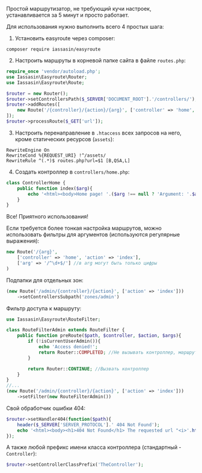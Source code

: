 Простой маршрутизатор, не требующий кучи настроек, устанавливается за 5 минут и просто работает.

Для использования нужно выполнить всего 4 простых шага:

1. Установить easyroute через composer:

```
composer require iassasin/easyroute
```

2. Настроить маршруты в корневой папке сайта в файле `routes.php`:

```php
require_once 'vendor/autoload.php';
use Iassasin\Easyroute\Router;
use Iassasin\Easyroute\Route;

$router = new Router();
$router->setControllersPath($_SERVER['DOCUMENT_ROOT'].'/controllers/');
$router->addRoutes([
	new Route('/{controller}/{action}/{arg}', ['controller' => 'home', 'action' => 'index', 'arg' => null]),
]);
$router->processRoute($_GET['url']);
```

3. Настроить перенаправление в `.htaccess` всех запросов на него, кроме статических ресурсов (`assets`):

```
RewriteEngine On
RewriteCond %{REQUEST_URI} !^/assets/
RewriteRule ^(.*)$ routes.php?url=$1 [B,QSA,L]
```

4. Создать контроллер в `controllers/home.php`:

```php
class ControllerHome {
	public function index($arg){
		echo '<html><body>Home page! '.($arg !== null ? 'Argument: '.$arg : 'Argument not set').'</body></html>';
	}
}
```

Все! Приятного использования!

Если требуется более тонкая настройка маршрутов, можно использовать фильтры для аргументов (используются регулярные выражения):

```php
new Route('/{arg}',
	['controller' => 'home', 'action' => 'index'],
	['arg' => '/^\d+$/'] //в arg могут быть только цифры
)
```

Подпапки для отдельных зон:

```php
(new Route('/admin/{controller}/{action}', ['action' => 'index']))
	->setControllersSubpath('zones/admin')
```

Фильтр доступа к маршруту:

```php
use Iassasin\Easyroute\RouteFilter;

class RouteFilterAdmin extends RouteFilter {
	public function preRoute($path, $controller, $action, $args){
		if (!isCurrentUserAdmin()){
			echo 'Access denied!';
			return Router::COMPLETED; //Не вызывать контроллер, маршрут уже обработан
		}

		return Router::CONTINUE; //Вызвать контроллер
	}
}
//...
(new Route('/admin/{controller}/{action}', ['action' => 'index']))
	->setFilter(new RouteFilterAdmin())
```

Свой обработчик ошибки 404:
```php
$router->setHandler404(function($path){
	header($_SERVER['SERVER_PROTOCOL'].' 404 Not Found');
	echo '<html><body><h1>404 Not Found</h1> The requested url "<i>'.htmlspecialchars($path).'</i>" not found!';
});
```

А также любой префикс имени класса контроллера (стандартный - `Controller`):
```php
$router->setControllerClassPrefix('TheController');
```

